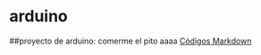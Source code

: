 # arduino
##proyecto de arduino: comerme el pito aaaa
[Códigos Markdown](https://guides.github.com/pdfs/markdown-cheatsheet-online.pdf)
